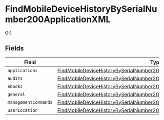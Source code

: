 # FindMobileDeviceHistoryBySerialNumber200ApplicationXML

OK


## Fields

| Field                                                                                                                                                                           | Type                                                                                                                                                                            | Required                                                                                                                                                                        | Description                                                                                                                                                                     |
| ------------------------------------------------------------------------------------------------------------------------------------------------------------------------------- | ------------------------------------------------------------------------------------------------------------------------------------------------------------------------------- | ------------------------------------------------------------------------------------------------------------------------------------------------------------------------------- | ------------------------------------------------------------------------------------------------------------------------------------------------------------------------------- |
| `applications`                                                                                                                                                                  | [FindMobileDeviceHistoryBySerialNumber200ApplicationXMLApplications](../../models/operations/findmobiledevicehistorybyserialnumber200applicationxmlapplications.md)             | :heavy_minus_sign:                                                                                                                                                              | N/A                                                                                                                                                                             |
| `audits`                                                                                                                                                                        | [FindMobileDeviceHistoryBySerialNumber200ApplicationXMLAudits](../../models/operations/findmobiledevicehistorybyserialnumber200applicationxmlaudits.md)[]                       | :heavy_minus_sign:                                                                                                                                                              | N/A                                                                                                                                                                             |
| `ebooks`                                                                                                                                                                        | [FindMobileDeviceHistoryBySerialNumber200ApplicationXMLEbooks](../../models/operations/findmobiledevicehistorybyserialnumber200applicationxmlebooks.md)                         | :heavy_minus_sign:                                                                                                                                                              | N/A                                                                                                                                                                             |
| `general`                                                                                                                                                                       | [FindMobileDeviceHistoryBySerialNumber200ApplicationXMLGeneral](../../models/operations/findmobiledevicehistorybyserialnumber200applicationxmlgeneral.md)                       | :heavy_minus_sign:                                                                                                                                                              | N/A                                                                                                                                                                             |
| `managementCommands`                                                                                                                                                            | [FindMobileDeviceHistoryBySerialNumber200ApplicationXMLManagementCommands](../../models/operations/findmobiledevicehistorybyserialnumber200applicationxmlmanagementcommands.md) | :heavy_minus_sign:                                                                                                                                                              | N/A                                                                                                                                                                             |
| `userLocation`                                                                                                                                                                  | [FindMobileDeviceHistoryBySerialNumber200ApplicationXMLUserLocation](../../models/operations/findmobiledevicehistorybyserialnumber200applicationxmluserlocation.md)[]           | :heavy_minus_sign:                                                                                                                                                              | N/A                                                                                                                                                                             |
